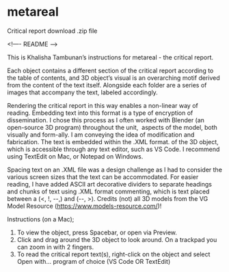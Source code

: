 # metareal
Critical report download .zip file

<!—- README ——>



This is Khalisha Tambunan’s instructions for metareal - the critical report.

Each object contains a different section of the critical report according to the table of contents, and 3D object’s visual is an overarching motif derived from the content of the text itself. Alongside each folder are a series of images that accompany the text, labeled accordingly.

Rendering the critical report in this way enables a non-linear way of reading. Embedding text into this format is a type of encryption of dissemination. I chose this process as I often worked with Blender (an open-source 3D program) throughout the unit,  aspects of the model, both visually and form-ally. I am conveying the idea of modification and fabrication. The text is embedded within the .XML format. of the 3D object, which is accessible through any text editor, such as VS Code. I recommend using TextEdit on Mac, or Notepad on Windows. 

Spacing text on an .XML file was a design challenge as I had to consider the various screen sizes that the text can be accommodated. For easier reading, I have added ASCII art decorative dividers to separate headings and chunks of text using .XML format commenting, which is text placed between a (<, !, --,) and (--, >).
Credits (not) all 3D models from the VG Model Resource (https://www.models-resource.com/)!

Instructions (on a Mac);
1. To view the object, press Spacebar, or open via Preview.
2. Click and drag around the 3D object to look around. On a trackpad you can zoom in with 2 fingers.
3. To read the critical report text(s), right-click on the object and select Open with... program of choice (VS Code OR TextEdit)
